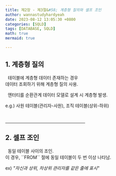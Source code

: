 ```yaml
---
title: 제2장 - 제3절&#58; 계층형 질의와 셀프 조인
author: wannastudyhardyeah
date: 2023-08-12 13:05:30 +0800
categories: [SQLD]
tags: [DATABASE, SQLD]
math: true
mermaid: true

---
```

<h2 id="hierarchical-query"><b>1. 계층형 질의</b></h2>
&nbsp;&nbsp;테이블에 계층형 데이터 존재하는 경우<br>
데이터 조회하기 위해 계층형 질의 사용.<br>

&nbsp;&nbsp;엔터티를 순환관계 데이터 모델로 설계 시 계층형 발생.<br>

e.g.) 사원 테이블(관리자-사원), 조직 테이블(상위-하위)

<br>
<hr width="50%">
<h2 id="hierarchical-query"><b>2. 셀프 조인</b></h2>
&nbsp;&nbsp;동일 테이블 사이의 조인.<br>
이 경우, ``FROM`` 절에 동일 테이블이 두 번 이상 나타남.<br>

ex) <i>"자신과 상위, 차상위 관리자를 같은 줄에 표시"</i><br>